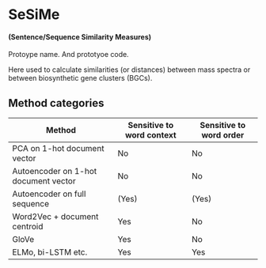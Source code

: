 # SeSiMe
#### (Sentence/Sequence Similarity Measures)

Protoype name. And prototyoe code.

Here used to calculate similarities (or distances) between mass spectra or between biosynthetic gene clusters (BGCs).


## Method categories

| Method        | Sensitive to word context | Sensitive to word order |
| ------------- | ------------- |------------- |
| PCA on 1-hot document vector | No | No |
| Autoencoder on 1-hot document vector | No | No |
| Autoencoder on full sequence | (Yes) | (Yes) |
| Word2Vec + document centroid | Yes | No |
| GloVe | Yes | No |
| ELMo, bi-LSTM etc. | Yes | Yes |

